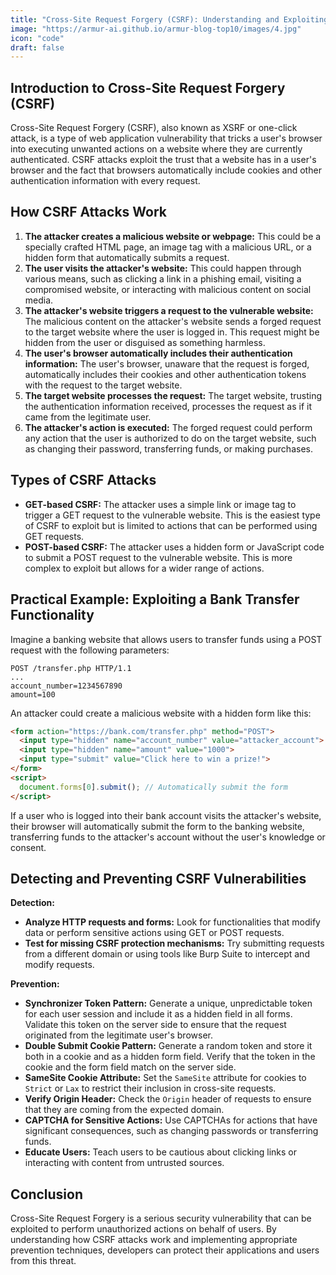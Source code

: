 ```yaml
---
title: "Cross-Site Request Forgery (CSRF): Understanding and Exploiting Web Application Vulnerabilities"
image: "https://armur-ai.github.io/armur-blog-top10/images/4.jpg"
icon: "code"
draft: false
---
```

## Introduction to Cross-Site Request Forgery (CSRF)

Cross-Site Request Forgery (CSRF), also known as XSRF or one-click attack, is a type of web application vulnerability that tricks a user's browser into executing unwanted actions on a website where they are currently authenticated.  CSRF attacks exploit the trust that a website has in a user's browser and the fact that browsers automatically include cookies and other authentication information with every request.

## How CSRF Attacks Work

1. **The attacker creates a malicious website or webpage:** This could be a specially crafted HTML page, an image tag with a malicious URL, or a hidden form that automatically submits a request.
2. **The user visits the attacker's website:** This could happen through various means, such as clicking a link in a phishing email, visiting a compromised website, or interacting with malicious content on social media.
3. **The attacker's website triggers a request to the vulnerable website:** The malicious content on the attacker's website sends a forged request to the target website where the user is logged in. This request might be hidden from the user or disguised as something harmless.
4. **The user's browser automatically includes their authentication information:**  The user's browser, unaware that the request is forged, automatically includes their cookies and other authentication tokens with the request to the target website.
5. **The target website processes the request:** The target website, trusting the authentication information received, processes the request as if it came from the legitimate user.
6. **The attacker's action is executed:** The forged request could perform any action that the user is authorized to do on the target website, such as changing their password, transferring funds, or making purchases.

## Types of CSRF Attacks

* **GET-based CSRF:** The attacker uses a simple link or image tag to trigger a GET request to the vulnerable website. This is the easiest type of CSRF to exploit but is limited to actions that can be performed using GET requests.
* **POST-based CSRF:** The attacker uses a hidden form or JavaScript code to submit a POST request to the vulnerable website. This is more complex to exploit but allows for a wider range of actions.

## Practical Example: Exploiting a Bank Transfer Functionality

Imagine a banking website that allows users to transfer funds using a POST request with the following parameters:

```
POST /transfer.php HTTP/1.1
...
account_number=1234567890
amount=100
```

An attacker could create a malicious website with a hidden form like this:

```html
<form action="https://bank.com/transfer.php" method="POST">
  <input type="hidden" name="account_number" value="attacker_account">
  <input type="hidden" name="amount" value="1000">
  <input type="submit" value="Click here to win a prize!">
</form>
<script>
  document.forms[0].submit(); // Automatically submit the form
</script>
```

If a user who is logged into their bank account visits the attacker's website, their browser will automatically submit the form to the banking website, transferring funds to the attacker's account without the user's knowledge or consent.

## Detecting and Preventing CSRF Vulnerabilities

**Detection:**

* **Analyze HTTP requests and forms:**  Look for functionalities that modify data or perform sensitive actions using GET or POST requests.
* **Test for missing CSRF protection mechanisms:**  Try submitting requests from a different domain or using tools like Burp Suite to intercept and modify requests.

**Prevention:**

* **Synchronizer Token Pattern:** Generate a unique, unpredictable token for each user session and include it as a hidden field in all forms. Validate this token on the server side to ensure that the request originated from the legitimate user's browser.
* **Double Submit Cookie Pattern:**  Generate a random token and store it both in a cookie and as a hidden form field. Verify that the token in the cookie and the form field match on the server side.
* **SameSite Cookie Attribute:** Set the `SameSite` attribute for cookies to `Strict` or `Lax` to restrict their inclusion in cross-site requests.
* **Verify Origin Header:**  Check the `Origin` header of requests to ensure that they are coming from the expected domain.
* **CAPTCHA for Sensitive Actions:**  Use CAPTCHAs for actions that have significant consequences, such as changing passwords or transferring funds.
* **Educate Users:**  Teach users to be cautious about clicking links or interacting with content from untrusted sources.

## Conclusion

Cross-Site Request Forgery is a serious security vulnerability that can be exploited to perform unauthorized actions on behalf of users. By understanding how CSRF attacks work and implementing appropriate prevention techniques, developers can protect their applications and users from this threat.